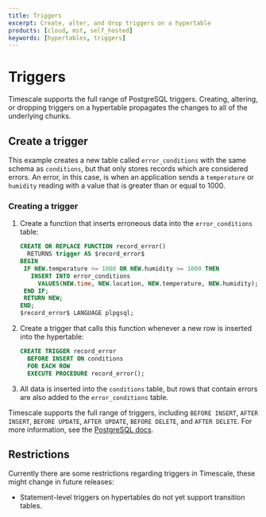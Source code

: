```yaml
---
title: Triggers
excerpt: Create, alter, and drop triggers on a hypertable
products: [cloud, mst, self_hosted]
keywords: [hypertables, triggers]
---
```


# Triggers

Timescale supports the full range of PostgreSQL triggers. Creating, altering,
or dropping triggers on a hypertable propagates the changes to all of the
underlying chunks.

## Create a trigger

This example creates a new table called `error_conditions` with the same schema
as `conditions`, but that only stores records which are considered errors. An
error, in this case, is when an application sends a `temperature` or `humidity`
reading with a value that is greater than or equal to 1000.

<Procedure>

### Creating a trigger

1.  Create a function that inserts erroneous data into the `error_conditions`
    table:

    ```sql
    CREATE OR REPLACE FUNCTION record_error()
      RETURNS trigger AS $record_error$
    BEGIN
     IF NEW.temperature >= 1000 OR NEW.humidity >= 1000 THEN
       INSERT INTO error_conditions
         VALUES(NEW.time, NEW.location, NEW.temperature, NEW.humidity);
     END IF;
     RETURN NEW;
    END;
    $record_error$ LANGUAGE plpgsql;
    ```

1.  Create a trigger that calls this function whenever a new row is inserted
    into the hypertable:

    ```sql
    CREATE TRIGGER record_error
      BEFORE INSERT ON conditions
      FOR EACH ROW
      EXECUTE PROCEDURE record_error();
    ```

1.  All data is inserted into the `conditions` table, but rows that contain errors
    are also added to the `error_conditions` table.

</Procedure>

Timescale supports the full range of triggers, including `BEFORE INSERT`,
`AFTER INSERT`, `BEFORE UPDATE`, `AFTER UPDATE`, `BEFORE DELETE`, and
`AFTER DELETE`. For more information, see the
[PostgreSQL docs][postgres-createtrigger].

## Restrictions

Currently there are some restrictions regarding triggers in Timescale, these might change in
future releases:

*   Statement-level triggers on hypertables do not yet support transition tables.


[postgres-createtrigger]: https://www.postgresql.org/docs/current/static/sql-createtrigger.html
